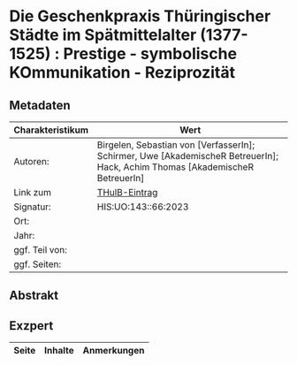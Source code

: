 # Die Geschenkpraxis Thüringischer Städte im Spätmittelalter (1377-1525) : Prestige - symbolische KOmmunikation - Reziprozität

## Metadaten
|Charakteristikum|Wert|
|-|-|
|Autoren:|Birgelen, Sebastian von [VerfasserIn]; Schirmer, Uwe [AkademischeR BetreuerIn]; Hack, Achim Thomas [AkademischeR BetreuerIn]|
|Link zum|[THulB-Eintrag](https://suche.thulb.uni-jena.de/Record/1818522179?sid=51794197)|
|Signatur:|HIS:UO:143::66:2023|
|Ort:||
|Jahr:||
|ggf. Teil von:||
|ggf. Seiten:||

## Abstrakt

## Exzpert
|Seite|Inhalte|Anmerkungen|
|-|-|-|
